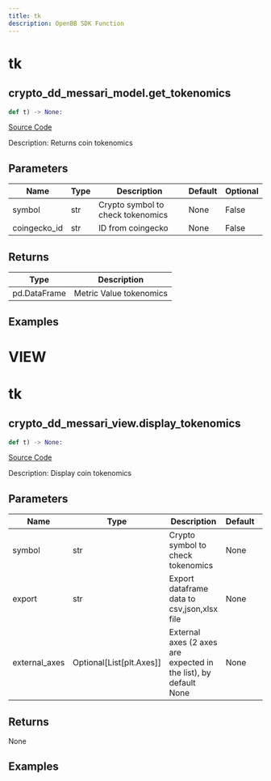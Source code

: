 ```yaml
---
title: tk
description: OpenBB SDK Function
---
```

# tk

## crypto_dd_messari_model.get_tokenomics

```python
def t) -> None:
```
[Source Code](https://github.com/OpenBB-finance/OpenBBTerminal/tree/main/openbb_terminal/decorators.py#L271)

Description: Returns coin tokenomics

## Parameters

| Name | Type | Description | Default | Optional |
| ---- | ---- | ----------- | ------- | -------- |
| symbol | str | Crypto symbol to check tokenomics | None | False |
| coingecko_id | str | ID from coingecko | None | False |

## Returns

| Type | Description |
| ---- | ----------- |
| pd.DataFrame | Metric Value tokenomics |

## Examples




# VIEW

# tk

## crypto_dd_messari_view.display_tokenomics

```python
def t) -> None:
```
[Source Code](https://github.com/OpenBB-finance/OpenBBTerminal/tree/main/openbb_terminal/decorators.py#L373)

Description: Display coin tokenomics

## Parameters

| Name | Type | Description | Default | Optional |
| ---- | ---- | ----------- | ------- | -------- |
| symbol | str | Crypto symbol to check tokenomics | None | False |
| export | str | Export dataframe data to csv,json,xlsx file | None | False |
| external_axes | Optional[List[plt.Axes]] | External axes (2 axes are expected in the list), by default None | None | True |

## Returns

None

## Examples

